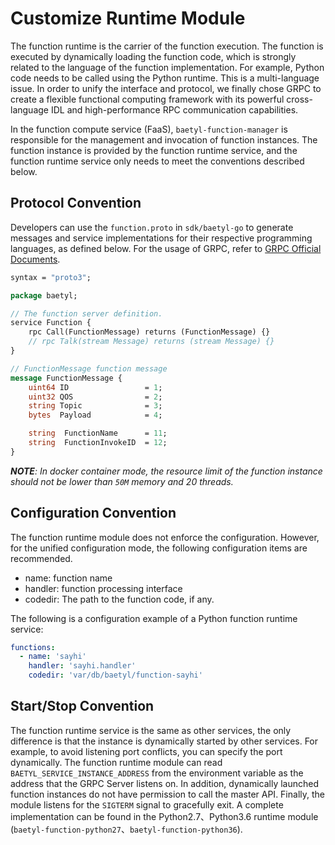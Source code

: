 # Customize Runtime Module

The function runtime is the carrier of the function execution. The function is executed by dynamically loading the function code, which is strongly related to the language of the function implementation. For example, Python code needs to be called using the Python runtime. This is a multi-language issue. In order to unify the interface and protocol, we finally chose GRPC to create a flexible functional computing framework with its powerful cross-language IDL and high-performance RPC communication capabilities.

In the function compute service (FaaS), `baetyl-function-manager` is responsible for the management and invocation of function instances. The function instance is provided by the function runtime service, and the function runtime service only needs to meet the conventions described below.

## Protocol Convention

Developers can use the `function.proto` in `sdk/baetyl-go` to generate messages and service implementations for their respective programming languages, as defined below. For the usage of GRPC, refer to [GRPC Official Documents](https://grpc.io/docs/quickstart/go.html).

```proto
syntax = "proto3";

package baetyl;

// The function server definition.
service Function {
    rpc Call(FunctionMessage) returns (FunctionMessage) {}
    // rpc Talk(stream Message) returns (stream Message) {}
}

// FunctionMessage function message
message FunctionMessage {
    uint64 ID                 = 1;
    uint32 QOS                = 2;
    string Topic              = 3;
    bytes  Payload            = 4;

    string  FunctionName      = 11;
    string  FunctionInvokeID  = 12;
}
```

_**NOTE**: In docker container mode, the resource limit of the function instance should not be lower than `50M` memory and 20 threads._

## Configuration Convention

The function runtime module does not enforce the configuration. However, for the unified configuration mode, the following configuration items are recommended.

- name: function name
- handler: function processing interface
- codedir: The path to the function code, if any.

The following is a configuration example of a Python function runtime service:

```yaml
functions:
  - name: 'sayhi'
    handler: 'sayhi.handler'
    codedir: 'var/db/baetyl/function-sayhi'
```

## Start/Stop Convention

The function runtime service is the same as other services, the only difference is that the instance is dynamically started by other services. For example, to avoid listening port conflicts, you can specify the port dynamically. The function runtime module can read `BAETYL_SERVICE_INSTANCE_ADDRESS` from the environment variable as the address that the GRPC Server listens on. In addition, dynamically launched function instances do not have permission to call the master API. Finally, the module listens for the `SIGTERM` signal to gracefully exit. A complete implementation can be found in the Python2.7、Python3.6 runtime module (`baetyl-function-python27`、`baetyl-function-python36`).